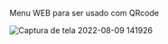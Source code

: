 Menu WEB para ser usado com QRcode

![Captura de tela 2022-08-09 141926](https://user-images.githubusercontent.com/106279151/183718380-f26654aa-988b-48b2-90c1-cccddc338471.png)
